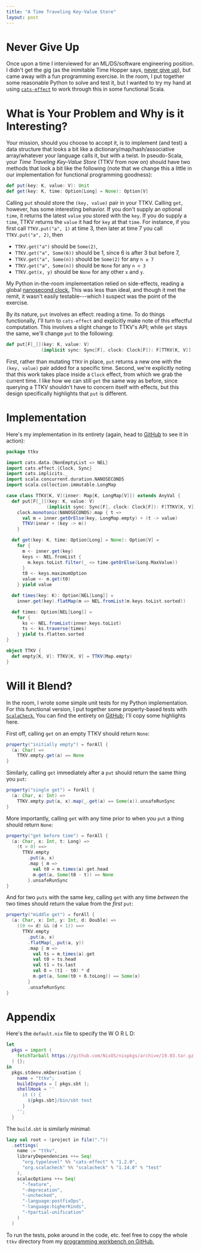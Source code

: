 ```yaml
---
title: "A Time Traveling Key-Value Store"
layout: post
---
```


# Never Give Up

Once upon a time I interviewed for an ML/DS/software engineering position.
I didn't get the gig (as the inimitable Time Hopper says, [never give
up](https://twitter.com/tdhopper/status/711948018224799746)), but came away
with a fun programming exercise.
In the room, I put together some reasonable Python to solve and test it, but I
wanted to try my hand at using
[`cats-effect`](https://typelevel.org/cats-effect/) to work through this in
some functional Scala.

# What is Your Problem and Why is it Interesting?

Your mission, should you choose to accept it, is to implement (and test) a data
structure that looks a bit like a dictionary/map/hash/associative
array/whatever your language calls it, but with a twist.
In pseudo-Scala, your *Time Traveling Key-Value Store* (TTKV from now on)
should have two methods that look a bit like the following (note that we change
this a little in our implementation for functional programming goodness):

```scala
def put(key: K, value: V): Unit
def get(key: K, time: Option[Long] = None): Option[V]
```

Calling `put` should store the `(key, value)` pair in your TTKV.
Calling `get`, however, has some interesting behavior.
If you don't supply an optional `time`, it returns the latest `value` you stored
with the `key`.
If you do supply a `time`, TTKV returns the `value` it had for `key` at that
`time`.
For instance, if you first call `TTKV.put("a", 1)` at time 3, then later at
time 7 you call `TTKV.put("a", 2)`, then

- `TTKV.get("a")` should be `Some(2)`,
- `TTKV.get("a", Some(6))` should be 1, since 6 is after 3 but before 7,
- `TTKV.get("a", Some(n))` should be `Some(2)` for any `n ≥ 7`
- `TTKV.get("a", Some(n))` should be `None` for any `n < 3`
- `TTKV.get(x, y)` should be `None` for any other `x` and `y`.

My Python in-the-room implementation relied on side-effects, reading a global
[nanosecond
clock.](https://docs.python.org/3.7/library/time.html#time.process_time_ns)
This was less than ideal, and though it met the remit, it wasn't easily
testable---which I suspect was the point of the exercise.

By its nature, `put` involves an effect: reading a time.
To do things functionally, I'll turn to `cats-effect` and explicitly make note
of this effectful computation.
This involves a slight change to TTKV's API; while `get` stays the same, we'll
change `put` to the following:

```scala
def put[F[_]](key: K, value: V)
             (implicit sync: Sync[F], clock: Clock[F]): F[TTKV[K, V]]
```

First, rather than mutating `TTKV` in place, `put` returns a new one with the
`(key, value)` pair added for a specific time.
Second, we're explicitly noting that this work takes place inside a `Clock`
effect, from which we grab the current time.
I like how we can still `get` the same way as before, since querying a TTKV
shouldn't have to concern itself with effects, but this design specifically
highlights that `put` is different.

# Implementation

Here's my implementation in its entirety (again, head to
[GitHub](https://github.com/genos/Programming/tree/master/workbench/ttkv) to
see it in action):

```scala
package ttkv

import cats.data.{NonEmptyList => NEL}
import cats.effect.{Clock, Sync}
import cats.implicits._
import scala.concurrent.duration.NANOSECONDS
import scala.collection.immutable.LongMap

case class TTKV[K, V](inner: Map[K, LongMap[V]]) extends AnyVal {
  def put[F[_]](key: K, value: V)
               (implicit sync: Sync[F], clock: Clock[F]): F[TTKV[K, V]] =
    clock.monotonic(NANOSECONDS).map { t =>
      val m = inner.getOrElse(key, LongMap.empty) + (t -> value)
      TTKV(inner + (key -> m))
    }

  def get(key: K, time: Option[Long] = None): Option[V] =
    for {
      m <- inner.get(key)
      keys <- NEL.fromList {
        m.keys.toList.filter(_ <= time.getOrElse(Long.MaxValue))
      }
      t0 <- keys.maximumOption
      value <- m.get(t0)
    } yield value

  def times(key: K): Option[NEL[Long]] =
    inner.get(key).flatMap(m => NEL.fromList(m.keys.toList.sorted))

  def times: Option[NEL[Long]] =
    for {
      ks <- NEL.fromList(inner.keys.toList)
      ts <- ks.traverse(times)
    } yield ts.flatten.sorted
}

object TTKV {
  def empty[K, V]: TTKV[K, V] = TTKV(Map.empty)
}
```

# Will it Blend?

In the room, I wrote some simple unit tests for my Python implementation.
For this functional version, I put together some property-based tests with
[`ScalaCheck`.](http://www.scalacheck.org)
You can find the entirety on
[GitHub](https://github.com/genos/Programming/tree/master/workbench/ttkv); I'll
copy some highlights here.

First off, calling `get` on an empty TTKV should return `None`:

```scala
property("initially empty") = forAll {
  (a: Char) =>
    TTKV.empty.get(a) == None
}
```

Similarly, calling `get` immediately after a `put` should return the same thing
you `put`:

```scala
property("single get") = forAll {
  (a: Char, x: Int) =>
    TTKV.empty.put(a, x).map(_.get(a) == Some(x)).unsafeRunSync
}
```

More importantly, calling `get` with any time prior to when you `put` a thing
should return `None`:

```scala
property("get before time") = forAll {
  (a: Char, x: Int, t: Long) =>
    (t > 0) ==>
      TTKV.empty
        .put(a, x)
        .map { m =>
          val t0 = m.times(a).get.head
          m.get(a, Some(t0 - t)) == None
        }.unsafeRunSync
}
```

And for two `puts` with the same key, calling `get` with any time _between_ the
two times should return the value from the _first_ `put`:

```scala
property("middle get") = forAll {
  (a: Char, x: Int, y: Int, d: Double) =>
    ((0 <= d) && (d < 1)) ==>
      TTKV.empty
        .put(a, x)
        .flatMap(_.put(a, y))
        .map { m =>
          val ts = m.times(a).get
          val t0 = ts.head
          val t1 = ts.last
          val δ = (t1 - t0) * d
          m.get(a, Some(t0 + δ.toLong)) == Some(x)
        }
        .unsafeRunSync
}
```

# Appendix

Here's the `default.nix` file to specify the W O R L D:

```nix
let
  pkgs = import (
    fetchTarball https://github.com/NixOS/nixpkgs/archive/19.03.tar.gz
  ) {};
in
  pkgs.stdenv.mkDerivation {
    name = "ttkv";
    buildInputs = [ pkgs.sbt ];
    shellHook = ''
      it () {
        ${pkgs.sbt}/bin/sbt test
      }
    '';
  }
```

The `build.sbt` is similarly minimal:

```scala
lazy val root = (project in file("."))
  .settings(
    name := "ttkv",
    libraryDependencies ++= Seq(
      "org.typelevel" %% "cats-effect" % "1.2.0",
      "org.scalacheck" %% "scalacheck" % "1.14.0" % "test"
    ),
    scalacOptions ++= Seq(
      "-feature",
      "-deprecation",
      "-unchecked",
      "-language:postfixOps",
      "-language:higherKinds",
      "-Ypartial-unification"
    )
  )
```

To run the tests, poke around in the code, etc. feel free to copy the whole
`ttkv` directory from my [programming workbench on
GitHub.](https://github.com/genos/Programming/tree/master/workbench/ttkv)
